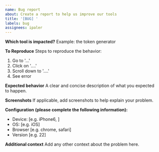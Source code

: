 ```yaml
---
name: Bug report
about: Create a report to help us improve our tools
title: '[BUG] '
labels: bug
assignees: ipaler
---
```


**Which tool is impacted?**
Example: the token generator

**To Reproduce**
Steps to reproduce the behavior:

1. Go to '...'
2. Click on '....'
3. Scroll down to '....'
4. See error

**Expected behavior**
A clear and concise description of what you expected to happen.

**Screenshots**
If applicable, add screenshots to help explain your problem.

**Configuration (please complete the following information):**

- Device: [e.g. iPhone6, ]
- OS: [e.g. iOS]
- Browser [e.g. chrome, safari]
- Version [e.g. 22]

**Additional context**
Add any other context about the problem here.
